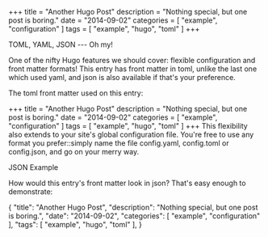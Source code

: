 +++ title = "Another Hugo Post" description = "Nothing special, but one post is boring." date = "2014-09-02" categories = [ "example", "configuration" ] tags = [ "example", "hugo", "toml" ] +++

TOML, YAML, JSON --- Oh my!

One of the nifty Hugo features we should cover: flexible configuration and front matter formats! This entry has front matter in toml, unlike the last one which used yaml, and json is also available if that's your preference.

The toml front matter used on this entry:

+++
title = "Another Hugo Post"
description = "Nothing special, but one post is boring."
date = "2014-09-02"
categories = [ "example", "configuration" ]
tags = [
    "example",
    "hugo",
    "toml"
]
+++
This flexibility also extends to your site's global configuration file. You're free to use any format you prefer::simply name the file config.yaml, config.toml or config.json, and go on your merry way.

JSON Example

How would this entry's front matter look in json? That's easy enough to demonstrate:

{
    "title": "Another Hugo Post",
    "description": "Nothing special, but one post is boring.",
    "date": "2014-09-02",
    "categories": [ "example", "configuration" ],
    "tags": [
        "example",
        "hugo",
        "toml"
    ],
}
